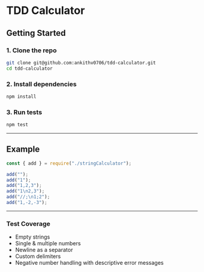 # TDD Calculator

## Getting Started

### 1. Clone the repo

```bash
git clone git@github.com:ankithv0706/tdd-calculator.git
cd tdd-calculator
```

### 2. Install dependencies

```bash
npm install
```

### 3. Run tests

```bash
npm test
```

---

## Example

```js
const { add } = require("./stringCalculator");

add("");
add("1");
add("1,2,3");
add("1\n2,3");
add("//;\n1;2");
add("1,-2,-3");
```

---

### Test Coverage

- Empty strings
- Single & multiple numbers
- Newline as a separator
- Custom delimiters
- Negative number handling with descriptive error messages
